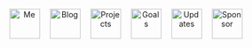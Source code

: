 <p align="center">
  <a href="https://antfu.me"><img src='https://github.com/antfu/antfu/raw/master/me.svg?sanitize=true' alt="Me" title="Me" height='55px'/></a>　
  <a href="https://antfu.me/blog"><img src='https://github.com/antfu/antfu/raw/master/blog.svg?sanitize=true' alt="Blog" title="Blog" height='55px'/></a>　
  <a href="#"><img src='https://github.com/antfu/antfu/raw/master/projects.svg?sanitize=true' alt="Projects" title="Projects" height='55px'/></a>　
  <a href="https://github.com/sponsors/antfu"><img src='https://github.com/antfu/antfu/raw/master/goals.svg?sanitize=true' alt="Goals" title="Goals" height='55px'/></a>　
  <a href="https://twitter.com/antfu7"><img src='https://github.com/antfu/antfu/raw/master/updates.svg?sanitize=true' alt="Updates" title="Updates" height='55px'/></a>　
  <a href="https://github.com/sponsors/antfu"><img src='https://github.com/antfu/antfu/raw/master/sponsor.svg?sanitize=true' alt="Sponsor" title="Sponsor" height='55px'/></a>
</p>
